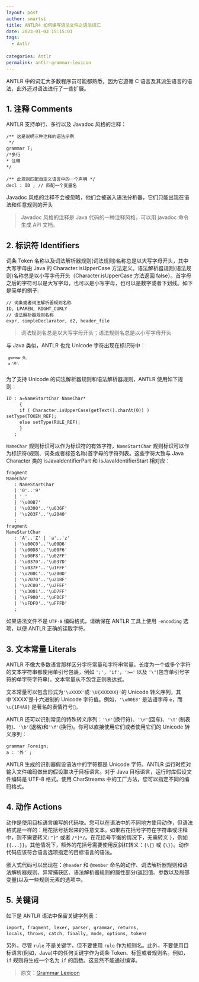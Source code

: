 ```yaml
---
layout: post
author: smartsi
title: ANTLR4 如何编写语法文件之语法词汇
date: 2023-01-03 15:15:01
tags:
  - Antlr

categories: Antlr
permalink: antlr-grammar-lexicon
---
```


ANTLR 中的词汇大多数程序员可能都熟悉，因为它遵循 C 语言及其派生语言的语法，此外还对语法进行了一些扩展。

## 1. 注释 Comments

ANTLR 支持单行、多行以及 Javadoc 风格的注释：
```
/** 这是说明三种注释的语法示例
 */
grammar T;
/*多行
* 注释
*/

/** 此规则匹配自定义语言中的一个声明 */
decl : ID ; // 匹配一个变量名
```
Javadoc 风格的注释不会被忽略，他们会被送入语法分析器，它们只能出现在语法和任意规则的开头

> Javadoc 风格的注释是 Java 代码的一种注释风格，可以用 javadoc 命令生成 API 文档。

## 2. 标识符 Identifiers

词条 Token 名称以及词法解析器规则(词法规则)名称总是以大写字母开头，其中大写字母由 Java 的 Character.isUpperCase 方法定义。语法解析器规则(语法规则)名称总是以小写字母开头（Character.isUpperCase 方法返回 false）。首字母之后的字符可以是大写字母，也可以是小写字母，也可以是数字或者下划线。如下是简单的例子:
```
// 词条或者词法解析器规则名称
ID, LPAREN, RIGHT_CURLY
// 语法解析器规则名称
expr, simpleDeclarator, d2, header_file
```

> 词法规则名总是以大写字母开头；语法规则名总是以小写字母开头

与 Java 类似，ANTLR 也允 Unicode 字符出现在标识符中：

![](https://github.com/sjf0115/ImageBucket/blob/main/Antlr/antlr-grammar-lexicon-1.png?raw=true)

为了支持 Unicode 的词法解析器规则和语法解析器规则，ANTLR 使用如下规则：
```
ID : a=NameStartChar NameChar*
     {  
     if ( Character.isUpperCase(getText().charAt(0)) ) setType(TOKEN_REF);
     else setType(RULE_REF);
     }  
   ;
```
`NameChar` 规则标识可以作为标识符的有效字符，`NameStartChar` 规则标识可以作为标识符(规则、词条或者标签名称)首字母的字符列表。这些字符大致与 Java Character 类的 isJavaIdentifierPart 和 isJavaIdentifierStart 相对应：
```
fragment
NameChar
   : NameStartChar
   | '0'..'9'
   | '_'
   | '\u00B7'
   | '\u0300'..'\u036F'
   | '\u203F'..'\u2040'
   ;
fragment
NameStartChar
   : 'A'..'Z' | 'a'..'z'
   | '\u00C0'..'\u00D6'
   | '\u00D8'..'\u00F6'
   | '\u00F8'..'\u02FF'
   | '\u0370'..'\u037D'
   | '\u037F'..'\u1FFF'
   | '\u200C'..'\u200D'
   | '\u2070'..'\u218F'
   | '\u2C00'..'\u2FEF'
   | '\u3001'..'\uD7FF'
   | '\uF900'..'\uFDCF'
   | '\uFDF0'..'\uFFFD'
   ;
```
如果语法文件不是 `UTF-8` 编码格式，请确保在 ANTLR 工具上使用 `-encoding` 选项，以便 ANTLR 正确的读取字符。

## 3. 文本常量 Literals

ANTLR 不像大多数语言那样区分字符常量和字符串常量。长度为一个或多个字符的文本字符串都使用单引号包裹，例如 `';'`，`'if'`，`'>='` 以及 `'\"`(包含单引号字符的单字符字符串)。文本常量从不包含正则表达式。

文本常量可以包含形式为`'\uXXXX'`或`'\U{XXXXXX}'`的 Unicode 转义序列，其中'XXXX'是十六进制的 Unicode 字符值。例如，`'\u00E8'` 是法语字母 `è`，而 `\u{1F4A9}` 是著名的表情符号`💩`。

ANTLR 还可以识别常见的特殊转义序列：`'\n'`(换行符)、`'\r'`(回车)、`'\t'`(制表符)、`'\b'`(退格)和`'\f'`(换行)。你可以直接使用它们或者使用它们的 Unicode 转义序列：
```
grammar Foreign;
a : '外' ;
```

ANTLR 生成的识别器假设语法中的字符都是 Unicode 字符。ANTLR 运行时库对输入文件编码做出的假设取决于目标语言。对于 Java 目标语言，运行时库假设文件编码是 UTF-8 格式。使用 CharStreams 中的工厂方法，您可以指定不同的编码格式。

## 4. 动作 Actions

动作是使用目标语言编写的代码块。您可以在语法中的不同地方使用动作，但语法格式是一样的：用花括号括起来的任意文本。如果右花括号字符在字符串或注释中，则不需要转义: `"}"` 或者 `/*}*/`。在花括号平衡的情况下，无需转义 `}`，例如 `{{...}}`。其他情况下，额外的花括号需要使用反斜杠转义：`{\{}` 或 `{\}}`。动作代码应该符合语言选项指定的目标语言的语法。

嵌入式代码可以出现在：`@header` 和 `@member` 命名的动作、词法解析器规则和语法解析器规则、异常捕获区、语法解析器规则的属性部分(返回值、参数以及局部变量)以及一些规则元素的选项中。

## 5. 关键词

如下是 ANTLR 语法中保留关键字列表：
```
import, fragment, lexer, parser, grammar, returns,
locals, throws, catch, finally, mode, options, tokens
```
另外，尽管 `rule` 不是关键字，但不要使用 `rule` 作为规则名。此外，不要使用目标语言(例如，Java)中的任何关键字作为词条 Token、标签或者规则名。例如，`if` 规则将生成一个名为 `if` 的函数。这显然不能通过编译。


> 原文：[Grammar Lexicon](https://github.com/antlr/antlr4/blob/master/doc/lexicon.md)
